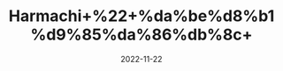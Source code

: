 ---
title: 'Harmachi+%22+%da%be%d8%b1%d9%85%da%86%db%8c+'
date: '2022-11-22' 
metatag: '' 
inventory: '0' 
draft: false 
# meta description 
shortDescripton: ''
description: 'Herbs+%d8%ac%da%91%db%8c+%d8%a8%d9%88%d9%b9%db%8c'
longdescription: ''
tags: ''
brand: ''
subCategory: ''
unit: '10 gm-Pk'
sellCount: '0'
featured: True
# product Price
price: '20.0'
# Product Short Description
shortDescription: ''
productID: '193AB6CD-7249-ED11-996A-005056B3A416'
type: 'products'
category: 'Herbs+%d8%ac%da%91%db%8c+%d8%a8%d9%88%d9%b9%db%8c' 
thumnailproduct: 'https://eraconnect.blob.core.windows.net/product-images/aminsaddiquidawakhana/854a2cdb-a857-4322-afcb-7a97d8e42e80.webp' 
images:
  - image: 'https://eraconnect.blob.core.windows.net/product-images/aminsaddiquidawakhana/854a2cdb-a857-4322-afcb-7a97d8e42e80.webp'  
Variants:
---
